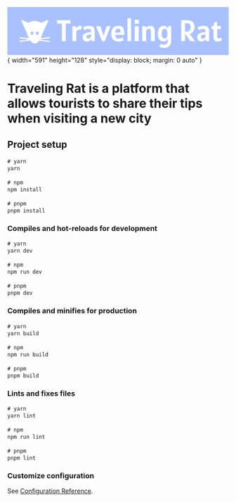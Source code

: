 ![Logo](https://github.com/viviendibattista/traveling-rat-web/blob/main/src/assets/logo.png?raw=true){ width="591" height="128" style="display: block; margin: 0 auto" }

# Traveling Rat is a platform that allows tourists to share their tips when visiting a new city

## Project setup

```
# yarn
yarn

# npm
npm install

# pnpm
pnpm install
```

### Compiles and hot-reloads for development

```
# yarn
yarn dev

# npm
npm run dev

# pnpm
pnpm dev
```

### Compiles and minifies for production

```
# yarn
yarn build

# npm
npm run build

# pnpm
pnpm build
```

### Lints and fixes files

```
# yarn
yarn lint

# npm
npm run lint

# pnpm
pnpm lint
```

### Customize configuration

See [Configuration Reference](https://vitejs.dev/config/).
